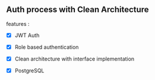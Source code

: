 ## Auth process with Clean Architecture

features :
 - [x] JWT Auth
 - [x] Role based authentication
 - [x] Clean architecture with interface implementation
 - [x] PostgreSQL

